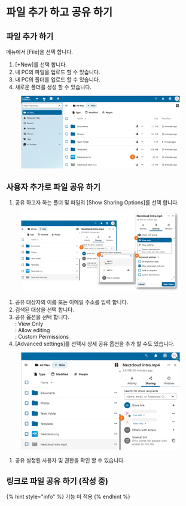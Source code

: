 # 파일 추가 하고 공유 하기

## 파일 추가 하기



메뉴에서 \[File]을 선택 합니다.&#x20;

1. \[+New]를 선택 합니다.&#x20;
2. 내 PC의 파일을 업로드 할 수 있습니다.&#x20;
3. 내 PC의 폴더를 업로드 할 수 있습니다.&#x20;
4. 새로운 폴더를 생성 할 수 있습니다.&#x20;

<figure><img src="../../../.gitbook/assets/image (3) (1) (1).png" alt=""><figcaption></figcaption></figure>

## 사용자  추가로 파일 공유 하기&#x20;



1. 공유 하고자 하는 폴더 및 파일의 \[Show Sharing Options]를 선택 합니다.&#x20;

<figure><img src="../../../.gitbook/assets/image (5).png" alt=""><figcaption></figcaption></figure>



1. 공유 대상자의 이름 또는 이메일 주소를 입력 합니다.&#x20;
2. 검색된 대상을 선택 합니다.&#x20;
3. 공유 옵션을 선택 합니다. \
   : View Only \
   : Allow editing \
   : Custom Permissions
4. \[Advanced settings]를  선택시 상세 공유 옵션을 추가 할 수도 있습니다.&#x20;

<figure><img src="../../../.gitbook/assets/image (6).png" alt=""><figcaption></figcaption></figure>

1. 공유 설정된 사용자 및 권한을 확인 할 수 있습니다.&#x20;

## 링크로 파일 공유 하기 (작성 중)

{% hint style="info" %}
기능 미 적용&#x20;
{% endhint %}

